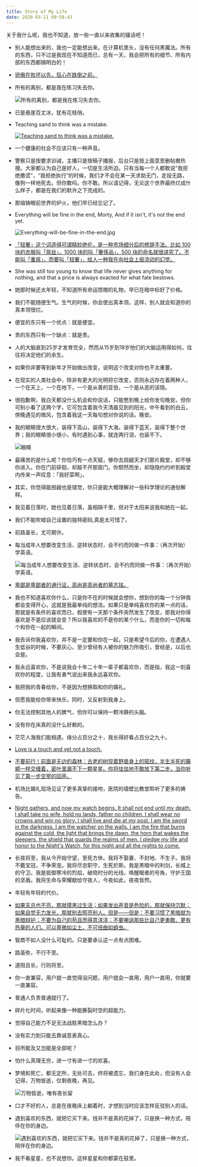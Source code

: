 ```yaml
---
title: Story of My Life
date: 2020-03-11 09:58:43
---
```


关于我什么呢，我也不知道，放一些一直以来收集的骚话吧！

*   别人能想出来的，我也一定能想出来。在计算机里头，没有任何黑魔法。所有的东西，只不过是我现在不知道而已，总有一天，我会把所有的细节、所有内部的东西都搞明白的！

*   [骄傲在败坏以先，狂心在跌倒之前。](https://cnbible.com/proverbs/16-18.htm)

*   所有的离别，都是我在练习失去你。

    ![所有的离别，都是我在练习失去你。](index/所有的离别，都是我在练习失去你。.jpg)

*   已是悬崖百丈冰，犹有花枝俏。

*   Teaching sand to think was a mistake.

    [![Teaching sand to think was a mistake.](index/Teaching-sand-to-think-was-a-mistake.png)](https://www.bilibili.com/video/av87216714?t=949)

*   一个健康的社会不应该只有一种声音。

*   警察只是按要求训诫，主播只是按稿子播报，后台只是按上面意思删帖撤热搜。大家都认为自己是好人，一切是生活所迫。只有当每一个人都敢说“我拒绝撒谎”，“我拒绝执行”的时候，我们才不会在某一天求助无门，走投无路，像狗一样地死去。但你敢吗。你不敢。所以请记得，无论这个世界最终烂成什么样子，都是在我们的默许之下完成的。

*   那熔铸眼前世界的炉火，他们早已经忘记了。

*   Everything will be fine in the end, Morty, And if it isn&apos;t, it&apos;s not the end yet.

    ![Everything-will-be-fine-in-the-end.jpg](index/Everything-will-be-fine-in-the-end.jpg)

*   [「轻奢」这个词造得可谓精妙绝伦，是一种市场细分后的修辞手法。比如 100 块的衣服叫「屌丝」，1000 块的叫「奢侈品」，500 块的命名就很讲究了。不能叫「重屌」，而要叫「轻奢」，给人一种我在向社会上层流动的幻觉。](https://www.bilibili.com/video/av83908288#reply2270052215)

*   She was still too young to know that life never gives anything for nothing, and that a price is always exacted for what fate bestows.

*   她那时候还太年轻，不知道所有命运馈赠的礼物，早已在暗中标好了价格。

*   我们不能随便生气。生气的时候，你会使出真本领。这样，别人就会知道你的真本领很烂。

*   便宜的东只有一个优点：就是便宜。

*   贵的东西只有一个缺点：就是贵。

*   人的大脑直到25岁才发育完全，然而从15岁到18岁他们的大脑运用得如何，往往将决定他们的余生。

*   如果你非要等到新年才开始做出改变，说明这个改变对你也不太重要。

*   在现实的人类社会中，除非有更大的光明将它改变，否则永远存在着两种人，一个在天上，一个在地下，一个是从善的亚伯，一个是从恶的该隐。

*   很抱歉啊，我白天都没什么机会和你说话，只能憋到晚上给你发句晚安。但你可别小看了这两个字，它可包含着我今天清晨见到的阳光，中午看到的白云，傍晚遇见的微风，包含着我这一天每句想对你说的话。晚安。

*   我的眼睛很大很大，装得下高山，装得下大海，装得下蓝天，装得下整个世界；我的眼睛很小很小，有时遇到心事，就连两行泪，也装不下。

    ![眼睛](index/眼睛.jfif)

*   最痛苦的是什么呢？你恰巧有一点天赋，够你去觊觎天才们那片殿堂，却不够你进入。你在门前徘徊，却敲不开那扇门。你颓然而坐，却隐隐约约听到殿堂内传来一声叹息：「我好菜啊」。

*   其实，你觉得能觊觎也是错觉，你只是能大概理解对一些科学理论的通俗解释。

*   我见着日落时，她也见着日落，虽相隔千里，但对于太阳来说我和她在一起。

*   我们不能吹嘘自己设置的独特密码,真是太可惜了。

*   前路虽长，尤可期许。

*   每当成年人想要改变生活、逆转状态时，会不约而同做一件事：（再次开始）学英语。

    ![每当成年人想要改变生活、逆转状态时，会不约而同做一件事：（再次开始）学英语。](index/每当成年人想要改变生活、逆转状态时，会不约而同做一件事：（再次开始）学英语。.jpg)

*   [卑鄙是卑鄙者的通行证，高尚是高尚者的墓志铭。](https://zh.wikipedia.org/wiki/%E6%9C%A6%E8%83%A7%E8%AF%97#%E5%8C%97%E5%B2%9B)

*   我也不知道喜欢你什么，只是你不在的时候就会想你，想到你的每一个分钟我都会变得开心，这就是我最单纯的想法。如果只是单纯喜欢你的某一点的话，那就是有条件的喜欢而已，假使有一天那个条件突然发生了改变，那我对你得喜欢是不是应该就会变？所以我喜欢的不是你的某个什么，而是你的一切和每个和你在一起的瞬间。

*   我告诉你我喜欢你，并不是一定要和你在一起，只是希望今后的你，在遭遇人生低谷的时候，不要灰心，至少曾经有人被你的魅力所吸引，曾经是，以后也会是。

*   我永远喜欢你，不是说我会十年二十年一辈子都喜欢你，而是指，我这一刻喜欢你的程度，让我有勇气说出来我永远喜欢你。

*   我把我的青春给你，不是因为想换取和你的婚礼。

*   但愿我能给你带来快乐，同时，又反射到我身上。

*   你无法控制其他人的脾气，但你可以保持一颗冷静的头脑。

*   没有你在床真的没什么好赖的。

*   茫茫人海我们能相遇，缘分占百分之十，我长得好看占百分之九十。

*   [Love is a touch and yet not a touch.](https://en.wikipedia.org/wiki/The_Heart_of_a_Broken_Story)

*   [不要前行！前面是无边的森林：古老的树现着野兽身上的斑纹，半生半死的藤蟒一样交缠着，密叶里漏不下一颗星星。你将怯怯地不敢放下第二步，当你听见了第一步空寥的回声。](https://baike.baidu.com/item/%E9%A2%84%E8%A8%80/2915721)

*   机场比婚礼现场见证了更多真挚的接吻，医院的墙壁比教堂聆听了更多的祷告。

*   [Night gathers, and now my watch begins. It shall not end until my death. I shall take no wife, hold no lands, father no children. I shall wear no crowns and win no glory. I shall live and die at my post. I am the sword in the darkness. I am the watcher on the walls. I am the fire that burns against the cold, the light that brings the dawn, the horn that wakes the sleepers, the shield that guards the realms of men. I pledge my life and honor to the Night&apos;s Watch, for this night and all the nights to come.](https://www.youtube.com/watch?v=_3BhOWpurdc)

*   长夜将至，我从今开始守望，至死方休。我将不娶妻、不封地、不生子。我将不戴宝冠，不争荣宠。我将尽忠职守，生死於斯。我是黑暗中的利剑，长城上的守卫。我是抵御寒冷的烈焰，破晓时分的光线，唤醒眠者的号角，守护王国的坚盾。我将生命与荣耀献给守夜人，今夜如此，夜夜皆然。

*   年轻有年轻的代价。

*   [如果天总也不亮，那就摸黑过生活；如果发出声音是危险的，那就保持沉默；如果自觉无力发光，那就别去照亮别人。但是——但是：不要习惯了黑暗就为黑暗辩护；不要为自己的苟且而得意洋洋；不要嘲讽那些比自己更勇敢、更有热量的人们。可以卑微如尘土，不可扭曲如蛆虫。](https://weibo.com/1428546035/ymeph0NuH)

*   智商不如人没什么可耻的。只是要承认这一点有点困难。

*   路虽弥，不行不至。

*   道阻且长，行则将至。

*   你一直兼容，用户就一直觉得没问题，用户就会一直用，用户一直用，你就要一直兼容。

*   普通人负责普通就行了。

*   碎片化时间，听起来像一种能撕裂时空的超能力。

*   觉得自己能力不足无法战胜黑暗怎么办？

*   没有实力到只能去靠诚意表真心。

*   目所能及又岂能是全部呢？

*   怕什么真理无穷，进一寸有进一寸的欢喜。

*   梦境和死亡，都无定所，无处可去，终将被遗忘，我们身在此处，但没有人会记得，万物皆逝，仅剩夜晚，再见。

    ![万物皆逝，唯有夜长留](index/万物皆逝，唯有夜长留。.jpg)

*   口才不好的人，总是在夜晚床上躺着时，才想到当时应该怎样反驳别人的话。

*   遇到喜欢的东西，就把它买下来。钱并不是真的花掉了，只是换一种方式，陪伴在你的身边。

    ![遇到喜欢的东西，就把它买下来。钱并不是真的花掉了，只是换一种方式，陪伴在你的身边。](index/GPU.jpg)

*   我不看星星，也不说想你。这样星星和你都蒙在鼓里。
